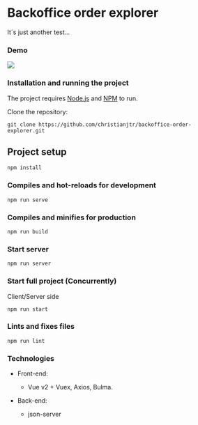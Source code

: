 # Backoffice order explorer

It´s just another test...

### Demo

![](backoffice.gif)

### Installation and running the project

The project requires [Node.js](https://nodejs.org/) and [NPM](https://www.npmjs.com/) to run.

Clone the repository:

```shell
git clone https://github.com/christianjtr/backoffice-order-explorer.git
```

## Project setup

```
npm install
```

### Compiles and hot-reloads for development

```
npm run serve
```

### Compiles and minifies for production

```
npm run build
```

### Start server

```
npm run server
```

### Start full project (Concurrently)

Client/Server side

```
npm run start
```

### Lints and fixes files

```
npm run lint
```

### Technologies

- Front-end:

  - Vue v2 + Vuex, Axios, Bulma.

- Back-end:
  - json-server
